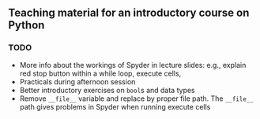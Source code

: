 ## Teaching material for an introductory course on Python

### TODO
- More info about the workings of Spyder in lecture slides: e.g., explain red stop button within a while loop, execute cells, 
- Practicals during afternoon session
- Better introductory exercises on `bool`s and data types
- Remove `__file__` variable and replace by proper file path. The `__file__` path gives problems in Spyder when running execute cells
